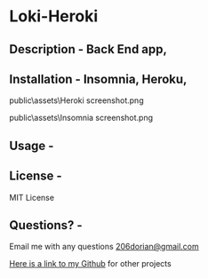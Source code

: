 # Loki-Heroki


## Description - Back End app, 


## Installation - Insomnia, Heroku, 

public\assets\Heroki screenshot.png

public\assets\Insomnia screenshot.png


## Usage - 

## License - 
MIT License



## Questions? - 
Email me with any questions [206dorian@gmail.com](mailto:206dorian@gmail.com) <br/>

[Here is a link to my Github](https://github.com/206Dorian) for other projects








